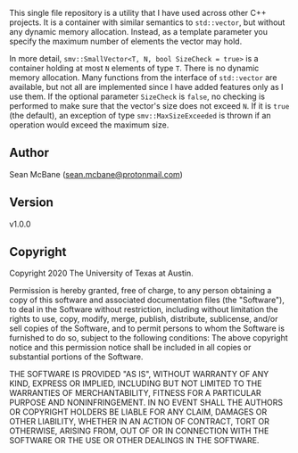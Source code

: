 This single file repository is a utility that I have used across other C++
projects. It is a container with similar semantics to `std::vector`, but
without any dynamic memory allocation. Instead, as a template parameter
you specify the maximum number of elements the vector may hold.

In more detail, `smv::SmallVector<T, N, bool SizeCheck = true>` is a container 
holding at most `N` elements of type `T`. There is no dynamic memory
allocation. Many functions from the interface of `std::vector` are
available, but not all are implemented since I have added features only
as I use them. If the optional parameter `SizeCheck` is `false`, no checking
is performed to make sure that the vector's
size does not exceed `N`. If it is `true` (the default), an exception of type
`smv::MaxSizeExceeded` is thrown if an operation would exceed the maximum size.

## Author
Sean McBane (<sean.mcbane@protonmail.com>)

## Version
v1.0.0

## Copyright
Copyright 2020 The University of Texas at Austin.

Permission is hereby granted, free of charge, to any person obtaining a copy
of this software and associated documentation files (the "Software"), to
deal in the Software without restriction, including without limitation the
rights to use, copy, modify, merge, publish, distribute, sublicense, and/or
sell copies of the Software, and to permit persons to whom the Software is
furnished to do so, subject to the following conditions:
The above copyright notice and this permission notice shall be included in
all copies or substantial portions of the Software.

THE SOFTWARE IS PROVIDED "AS IS", WITHOUT WARRANTY OF ANY KIND, EXPRESS OR
IMPLIED, INCLUDING BUT NOT LIMITED TO THE WARRANTIES OF MERCHANTABILITY,
FITNESS FOR A PARTICULAR PURPOSE AND NONINFRINGEMENT. IN NO EVENT SHALL
THE AUTHORS OR COPYRIGHT HOLDERS BE LIABLE FOR ANY CLAIM, DAMAGES OR OTHER
LIABILITY, WHETHER IN AN ACTION OF CONTRACT, TORT OR OTHERWISE, ARISING
FROM, OUT OF OR IN CONNECTION WITH THE SOFTWARE OR THE USE OR OTHER
DEALINGS IN THE SOFTWARE.